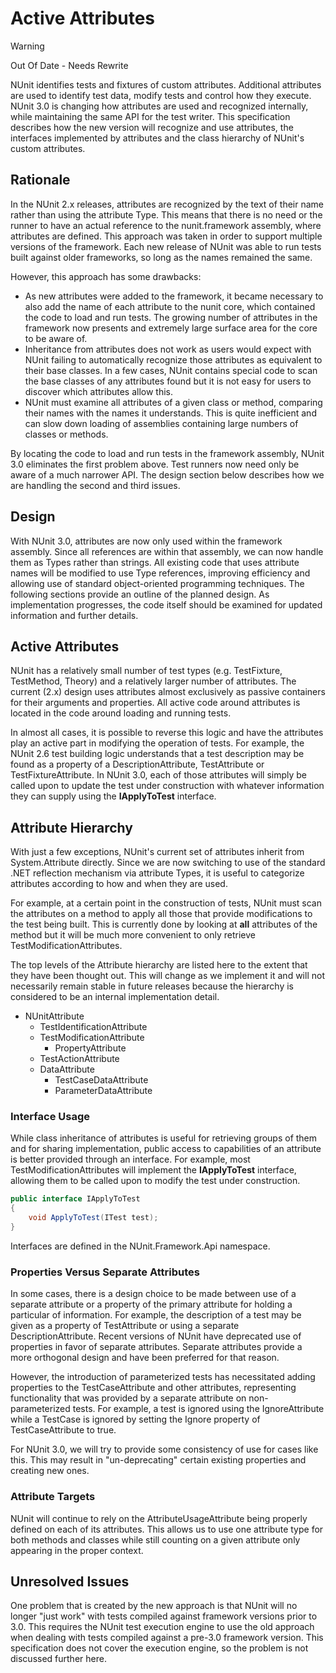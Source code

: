# Active Attributes

> [!WARNING]
> Out Of Date - Needs Rewrite

NUnit identifies tests and fixtures of custom attributes. Additional attributes are used to identify test data, modify
tests and control how they execute. NUnit 3.0 is changing how attributes are used and recognized internally, while
maintaining the same API for the test writer. This specification describes how the new version will recognize and use
attributes, the interfaces implemented by attributes and the class hierarchy of NUnit's custom attributes.

## Rationale

In the NUnit 2.x releases, attributes are recognized by the text of their name rather than using the attribute Type.
This means that there is no need or the runner to have an actual reference to the nunit.framework assembly, where
attributes are defined. This approach was taken in order to support multiple versions of the framework. Each new release
of NUnit was able to run tests built against older frameworks, so long as the names remained the same.

However, this approach has some drawbacks:

* As new attributes were added to the framework, it became necessary to also add the name of each attribute to the nunit
  core, which contained the code to load and run tests. The growing number of attributes in the framework now presents
  and extremely large surface area for the core to be aware of.
* Inheritance from attributes does not work as users would expect with NUnit failing to automatically recognize those
  attributes as equivalent to their base classes. In a few cases, NUnit contains special code to scan the base classes
  of any attributes found but it is not easy for users to discover which attributes allow this.
* NUnit must examine all attributes of a given class or method, comparing their names with the names it understands.
  This is quite inefficient and can slow down loading of assemblies containing large numbers of classes or methods.

By locating the code to load and run tests in the framework assembly, NUnit 3.0 eliminates the first problem above. Test
runners now need only be aware of a much narrower API. The design section below describes how we are handling the second
and third issues.

## Design

With NUnit 3.0, attributes are now only used within the framework assembly. Since all references are within that
assembly, we can now handle them as Types rather than strings. All existing code that uses attribute names will be
modified to use Type references, improving efficiency and allowing use of standard object-oriented programming
techniques. The following sections provide an outline of the planned design. As implementation progresses, the code
itself should be examined for updated information and further details.

## Active Attributes

NUnit has a relatively small number of test types (e.g. TestFixture, TestMethod, Theory) and a relatively larger number
of attributes. The current (2.x) design uses attributes almost exclusively as passive containers for their arguments and
properties. All active code around attributes is located in the code around loading and running tests.

In almost all cases, it is possible to reverse this logic and have the attributes play an active part in modifying the
operation of tests. For example, the NUnit 2.6 test building logic understands that a test description may be found as a
property of a DescriptionAttribute, TestAttribute or TestFixtureAttribute. In NUnit 3.0, each of those attributes will
simply be called upon to update the test under construction with whatever information they can supply using the
**IApplyToTest** interface.

## Attribute Hierarchy

With just a few exceptions, NUnit's current set of attributes inherit from System.Attribute directly. Since we are now
switching to use of the standard .NET reflection mechanism via attribute Types, it is useful to categorize attributes
according to how and when they are used.

For example, at a certain point in the construction of tests, NUnit must scan the attributes on a method to apply all
those that provide modifications to the test being built. This is currently done by looking at **all** attributes of the
method but it will be much more convenient to only retrieve TestModificationAttributes.

The top levels of the Attribute hierarchy are listed here to the extent that they have been thought out. This will
change as we implement it and will not necessarily remain stable in future releases because the hierarchy is considered
to be an internal implementation detail.

* NUnitAttribute
  * TestIdentificationAttribute
  * TestModificationAttribute
    * PropertyAttribute
  * TestActionAttribute
  * DataAttribute
    * TestCaseDataAttribute
    * ParameterDataAttribute

### Interface Usage

While class inheritance of attributes is useful for retrieving groups of them and for sharing implementation, public
access to capabilities of an attribute is better provided through an interface. For example, most
TestModificationAttributes will implement the **IApplyToTest** interface, allowing them to be called upon to modify the
test under construction.

```csharp
public interface IApplyToTest
{
    void ApplyToTest(ITest test);
}
```

Interfaces are defined in the NUnit.Framework.Api namespace.

### Properties Versus Separate Attributes

In some cases, there is a design choice to be made between use of a separate attribute or a property of the primary
attribute for holding a particular of information. For example, the description of a test may be given as a property of
TestAttribute or using a separate DescriptionAttribute. Recent versions of NUnit have deprecated use of properties in
favor of separate attributes. Separate attributes provide a more orthogonal design and have been preferred for that
reason.

However, the introduction of parameterized tests has necessitated adding properties to the TestCaseAttribute and other
attributes, representing functionality that was provided by a separate attribute on non-parameterized tests. For
example, a test is ignored using the IgnoreAttribute while a TestCase is ignored by setting the Ignore property of
TestCaseAttribute to true.

For NUnit 3.0, we will try to provide some consistency of use for cases like this. This may result in "un-deprecating"
certain existing properties and creating new ones.

### Attribute Targets

NUnit will continue to rely on the AttributeUsageAttribute being properly defined on each of its attributes. This allows
us to use one attribute type for both methods and classes while still counting on a given attribute only appearing in
the proper context.

## Unresolved Issues

One problem that is created by the new approach is that NUnit will no longer "just work" with tests compiled against
framework versions prior to 3.0. This requires the NUnit test execution engine to use the old approach when dealing with
tests compiled against a pre-3.0 framework version. This specification does not cover the execution engine, so the
problem is not discussed further here.
